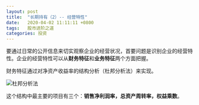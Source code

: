 ```yaml
---
layout: post
title:  "长期持有（2）-- 经营特性"
date:   2020-04-02 11:11:11 +0800
tags:   股市进阶之道
categories: 投资
---
```


要通过日常的公开信息来切实观察企业的经营状况，首要问题是识别企业的经营特性。企业的经营特性可以从**财务特征**和**业务特征**两个方面把握。

财务特征通过对净资产收益率的结构分析（杜邦分析法）来实现。

![杜邦分析法](https://github.com/zzyang/zzyang.github.io/blob/master/_posts/pic/%E6%9D%9C%E9%82%A6%E5%88%86%E6%9E%90%E6%B3%95.jpg)

这个结构中最主要的项目有三个：**销售净利润率，总资产周转率，权益乘数**。

